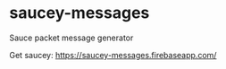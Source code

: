 # saucey-messages
Sauce packet message generator

Get saucey: https://saucey-messages.firebaseapp.com/
